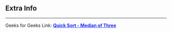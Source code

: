
<style>
a:link {
    color: #1e28f0;
}
a:visited{
    color: #3c1478;
}
a:hover{
    color: #1e288c;
}
</style>

## Extra Info

-----

Geeks for Geeks Link: [**Quick Sort - Median of Three**][G4GLink]


[G4GLink]: https://www.geeksforgeeks.org/quick-sort/

